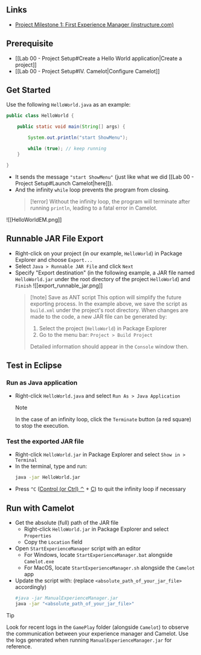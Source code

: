## Links
- [Project Milestone 1: First Experience Manager (instructure.com)](https://tulane.instructure.com/courses/2271434/assignments/14340782)
## Prerequisite
- [[Lab 00 - Project Setup#Create a Hello World application|Create a project]]
- [[Lab 00 - Project Setup#IV. Camelot|Configure Camelot]]
## Get Started
Use the following `HelloWorld.java` as an example:
```java
public class HelloWorld {

    public static void main(String[] args) {

        System.out.println("start ShowMenu");

        while (true); // keep running
    }

}
```
- It sends the message `"start ShowMenu"` (just like what we did [[Lab 00 - Project Setup#Launch Camelot|here]]).
- And the infinity `while` loop prevents the program from closing.
  > [!error]
  > Without the infinity loop, the program will terminate after running `println`, leading to a fatal error in Camelot.

![[HelloWorldEM.png]]
## Runnable JAR File Export
- Right-click on your project (in our example, `HelloWorld`) in Package Explorer and choose `Export...`
- Select `Java > Runnable JAR File` and click `Next`
- Specify "Export destination" (in the following example, a JAR file named `HelloWorld.jar` under the root directory of the project `HelloWorld`) and `Finish`
  ![[export_runnable_jar.png]]
  > [!note] Save as ANT script
  > This option will simplify the future exporting process. In the example above, we save the script as `build.xml` under the project's root directory.
  > When changes are made to the code, a new JAR file can be generated by:
  > 1. Select the project (`HelloWorld`) in Package Explorer
  > 2. Go to the menu bar: `Project > Build Project`
  > 
  > Detailed information should appear in the `Console` window then.
## Test in Eclipse
### Run as Java application
- Right-click `HelloWorld.java` and select `Run As > Java Application`
  > [!note]
  > In the case of an infinity loop, click the `Terminate` button (a red square) to stop the execution.
### Test the exported JAR file
- Right-click `HelloWorld.jar` in Package Explorer and select `Show in > Terminal`
- In the terminal, type and run:
  ```sh
  java -jar HelloWorld.jar
  ```
- Press `^C` (<ins>Control (or Ctrl) ⌃</ins> + <ins>C</ins>) to quit the infinity loop if necessary
## Run with Camelot
- Get the absolute (full) path of the JAR file
	- Right-click `HelloWorld.jar` in Package Explorer and select `Properties`
	- Copy the `Location` field
- Open `StartExperienceManager` script with an editor
	- For Windows, locate `StartExperienceManager.bat` alongside `Camelot.exe`
	- For MacOS, locate `StartExperienceManager.sh` alongside the `Camelot` app
- Update the script with: (replace `<absolute_path_of_your_jar_file>` accordingly)
  ```sh
  #java -jar ManualExperienceManager.jar
  java -jar "<absolute_path_of_your_jar_file>"
  ```
> [!tip]
> Look for recent logs in the `GamePlay` folder (alongside `Camelot`) to observe the communication between your experience manager and Camelot. Use the logs generated when running `ManualExperienceManager.jar` for reference.